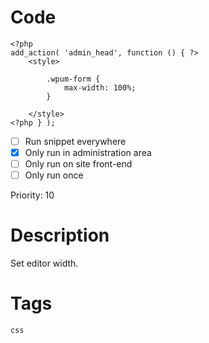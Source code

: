 # Code
```css+php
<?php
add_action( 'admin_head', function () { ?>
    <style>

        .wpum-form {
            max-width: 100%;
        }

    </style>
<?php } );
```

- [ ] Run snippet everywhere
- [x] Only run in administration area
- [ ] Only run on site front-end
- [ ] Only run once

Priority: 10

# Description
Set editor width.

# Tags
`css`